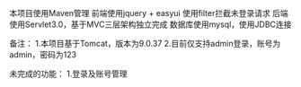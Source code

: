 本项目使用Maven管理
前端使用jquery + easyui
使用filter拦截未登录请求
后端使用Servlet3.0，基于MVC三层架构独立完成
数据库使用mysql，使用JDBC连接

备注：
1.本项目基于Tomcat，版本为9.0.37
2.目前仅支持admin登录，账号为admin，密码为123

未完成的功能：
1.登录及账号管理